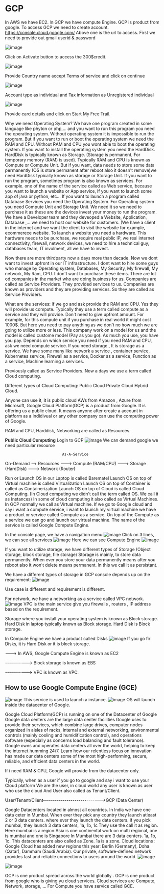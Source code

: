 # GCP
In AWS we have EC2. In GCP we have compute Engine.
GCP is product from google.
To access GCP we need to create account.
https://console.cloud.google.com/
Above one is the url to access. First we need to provide out gmail userid & password

![image](https://github.com/swamychikatla/GCP/assets/40513374/9daeb43b-4c88-41d9-a58f-3534d635ca04)

Click on Activate button to access the 300$credit.

![image](https://github.com/swamychikatla/GCP/assets/40513374/4cfa5e4f-3ae9-4ca8-bb27-808836bffe76)

Provide Country name accept Terms of service and click on continue

![image](https://github.com/swamychikatla/GCP/assets/40513374/325f0972-f6ed-4ce8-b6b5-b8111fc19da0)

Account type as individual and Tax information as Unregistered individual

![image](https://github.com/swamychikatla/GCP/assets/40513374/577a1f99-18cd-4351-8619-598f9434122d)

Provide card details and click on Start My Free Trail.

Why we need Operating System?
We have one program created in some language like phyton or php,... and you want to run this program you need the operating system. Without operating system it is impossible to run the program. But if you want to run or boot the operating system we need the RAM and CPU. Without RAM and CPU you wont able to boot the operating system. If you want to install the operating system you need the HardDisk. HardDisk is typically known as Storage. (Storage is permanent, For temporary memory (RAM) is used). Typically RAM and CPU is known as Compute or Compute Unit. But if you want, data needs to store some data permanently (OS is store permanent after reboot also it doesn't remove)we need HardDisk typically known as storage or Storage Unit. If you want to run the program, sometimes program is also known as services. For example. one of the name of the service called as Web service, because you want to launch a website or App service, If you want to launch some app of java or python, etc... If you want to launch a program called Database Services you need the Operating System. For Operating system you need Compute Unit and Storage Unit. We need it so we need to purchase it as these are the devices invest your money to run the program.
We have a Developer team and they deveoped a Website, Application, Database ,... we need to host our website for customers. (We have a client in the internet and we want the client to visit the website for example, ecommerece website.
To launch a website you need a hardware. This hardware needs to be purchase, we require real public IP, we real internet connectivity, firewall, network devices, we need to hire a technical guy, databases team, IT involment, all we have to invest.

Now there are more thirdparty now a days more than decade. Now we dont want to invest upfront in our IT infrastructure. I dont want to hire some guys who manage by Operating system, Databases, My Security, My firewall, My network, My Ram, CPU. I don't want to purchase these items. There are lot od companies in the market who are doing business for us. Companies are called as Service Providers. They provided services to us. Companies are known as providers and they are providing services. So they are called as Service Providers.

What are the services: If we go and ask provide the RAM and CPU. Yes they will provide us compute. Typically they use a term called compute as a service and they will provide. Don't need to give upfront amount. For example, for this compute unit if you purchase in real world it might cost 1000$. But here you need to pay anything as we don't no how much we are going to utilize more or less. This company work on a model for us and the model is called custome model (Pay as you go). As much you use, you have you pay. Depends on which service you need if you need RAM and CPU, ask we need compute service. If you need storage , It is storage as a service. We have some many like network a service , container service, Kubernetes service, Firewall as a service, Docker as a service, Function as a service, Machine learning a services. 

Previously called as Service Providers. Now a days we use a term called Cloud computing.

Different types of Cloud Computing:
Public Cloud
Private Cloud
Hybrid Cloud.

Anyone can use it, it is public cloud
AWs from Amazon , Azure from Microsoft, Google Cloud Platform(GCP) is a product from Google. It is offering us a public cloud. It means anyone after create a account in platform as a indidivual or any other company can use the computing power of Google.

RAM and CPU, Harddisk, Networking are called as Resources.

**Public Cloud Computing**
Login to GCP
![image](https://github.com/swamychikatla/GCP/assets/40513374/49822867-1afe-4576-9180-f691a858e2e3)
We can demand google we need particular resource

                              As-A-Service
On-Demand --> Resources ---> Compute (RAM/CPU)
                        ---> Storage (HardDisk)
                        ---> Network (Router)


Run or Launch OS in our Laptop is called Barematel 
Launch OS on top of Virtual machine is called Virtualization
Launch OS on top of Container is called as Containerization
Launch OS on top of Cloud is called Cloud Computing. 
   (In Cloud computing we didn't call the term called OS. We call it as Instances) In some of cloud computing it also called as Virtual Machines.
    In GCP normally we call as Virtual machine.
    If we go to Google cloud and say i want a compute service, i want to launch my virtual machine we have a product or service called Compute as a service. On top of the Compute as a service we can go and launch our virtual machine. The name of the service is called Google Compute Engine.

In the console page, we have a navigation menu 
![image](https://github.com/swamychikatla/GCP/assets/40513374/feba8e16-8e81-4496-8d1c-bd337bb504d9)
Click on 3 lines, we can see all services
![image](https://github.com/swamychikatla/GCP/assets/40513374/c9735c9c-37e3-479d-abe8-35675039fabe)
Here we can see Compute Engine
![image](https://github.com/swamychikatla/GCP/assets/40513374/ea889fb5-4fc0-4f40-b5d1-9b8c219ace35)

If you want to utilize storage, we have different types of Storage (Object storage, block storage, file storage)
Storage is mainly, to store data permanently. When ever you store your data permanently means after you reboot also it won't delete means permanent. In this we call it as persistant.

We have a different types of storage in GCP console depends up on the requirement:
![image](https://github.com/swamychikatla/GCP/assets/40513374/73ea7c21-f528-4633-8131-fefd04b8b7dc)

Use case is different and requirement is different.

For network, we have a networking as a service called VPC network.
![image](https://github.com/swamychikatla/GCP/assets/40513374/25385639-5715-47c7-8438-53eea5218062)
VPC is the main service give you firewalls , routers , IP address based on the requirement.

Storage where you install your operating system is known as Block storage.
Hard Disk in laptop typically known as Block storage.
Hard Disk is Block storage.

In Compute Engine we have a product called Disks
![image](https://github.com/swamychikatla/GCP/assets/40513374/98e0a574-755c-4801-88a9-96505c3f61f7)
If you go fir Disks, it is Hard Disk or it is block storage.


---> In AWS, Google Compute Engine is known as EC2

-----------> Block storage is known as EBS

-----------> VPC is known as VPC.

How to use Google Compute Engine (GCE)
--------------------------------------
![image](https://github.com/swamychikatla/GCP/assets/40513374/d98b1fcf-a170-4d32-b30a-a12e4cf77a3a)
This service is used to launch a instance.
![image](https://github.com/swamychikatla/GCP/assets/40513374/947a227b-a354-447c-8725-c4f4071523d0)
OS will launch inside the datacenter of Google.

Google Cloud Platform(GCP) is running on one of the Datacenter of Google
Google data centers are the large data center facilities Google uses to provide their services, which combine large drives, computer nodes organized in aisles of racks, internal and external networking, environmental controls (mainly cooling and humidification control), and operations software (especially as concerns load balancing and fault tolerance).
Google owns and operates data centers all over the world, helping to keep the internet humming 24/7. Learn how our relentless focus on innovation has made our data centers some of the most high-performing, secure, reliable, and efficient data centers in the world.

If i need RAM & CPU, Google will provide from the datacenter only.

Typically, when as a user if you go to google and say i  want to use your Cloud platform
We are the user, in cloud world any user is known as user who use the cloud
And User also called as Tenant/Client.

User/Tenant/Client----------------------------->GCP (Data Center)

Google Datacenters located in almost all countries.
In India we have one data ceter in Mumbai.
When ever they pick any country they launch atleast 2 or 3 data centers. where ever they launch the data centers. if you pick mumbai, they launch 3 data centers, 1a, 1b, 1c
They use the call it as region. Here mumbai is a region
Asia is one continental work on multi regional, one is mumbai and one is Singapore
In Mumbai there are 3 data centers. 1a, 1b, 1c.
This datacenters are also called as Zone. 1a is a zone.
Cloud locations : Google Cloud has added new regions this year: Berlin (Germany), Doha (Qatar), Dammam (Saudi Arabia). Our private, software-defined network provides fast and reliable connections to users around the world.
![image](https://github.com/swamychikatla/GCP/assets/40513374/e0ec342f-6e3e-433f-ade2-fde0f4a569af)

![image](https://github.com/swamychikatla/GCP/assets/40513374/2f007bd7-80df-42ce-a454-5f23bf9b213d)

GCP is one product spread across the world globally .
GCP is one product from google who is giving yu cloud services.
Cloud services are Compute, Network, storage, ...
For Compute you have service called GCE.









